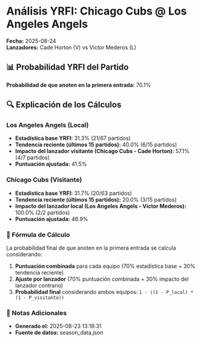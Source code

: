 # Análisis YRFI: Chicago Cubs @ Los Angeles Angels

**Fecha:** 2025-08-24  
**Lanzadores:** Cade Horton (V) vs Victor Mederos (L)

## 📊 Probabilidad YRFI del Partido

**Probabilidad de que anoten en la primera entrada:** 70.1%

## 🔍 Explicación de los Cálculos

### Los Angeles Angels (Local)
- **Estadística base YRFI:** 31.3% (21/67 partidos)
- **Tendencia reciente (últimos 15 partidos):** 40.0% (6/15 partidos)
- **Impacto del lanzador visitante (Chicago Cubs - Cade Horton):** 57.1% (4/7 partidos)
- **Puntuación ajustada:** 41.5%

### Chicago Cubs (Visitante)
- **Estadística base YRFI:** 31.7% (20/63 partidos)
- **Tendencia reciente (últimos 15 partidos):** 20.0% (3/15 partidos)
- **Impacto del lanzador local (Los Angeles Angels - Victor Mederos):** 100.0% (2/2 partidos)
- **Puntuación ajustada:** 48.9%

### 📝 Fórmula de Cálculo

La probabilidad final de que anoten en la primera entrada se calcula considerando:
1. **Puntuación combinada** para cada equipo (70% estadística base + 30% tendencia reciente)
2. **Ajuste por lanzador** (70% puntuación combinada + 30% impacto del lanzador contrario)
3. **Probabilidad final** considerando ambos equipos: `1 - ((1 - P_local) * (1 - P_visitante))`

### 📌 Notas Adicionales

- **Generado el:** 2025-08-23 13:18:31
- **Fuente de datos:** season_data.json
